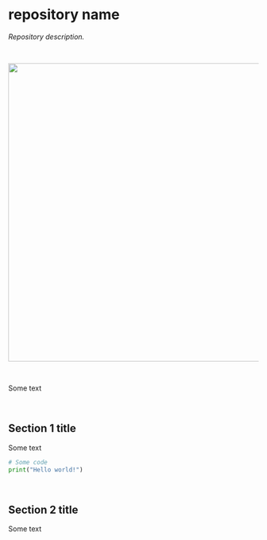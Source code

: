 # repository name

_Repository description._

<br>
<p align="center">
  <img width="600" src="https://upload.wikimedia.org/wikipedia/commons/e/ea/Flower-sample-MBS-10-3.jpg">
</p>
<br>

Some text

<br>

## Section 1 title

Some text

```python
# Some code
print("Hello world!")
```

<br>

## Section 2 title

Some text

